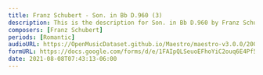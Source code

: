 ```yaml
---
title: Franz Schubert - Son. in Bb D.960 (3)
description: This is the description for Son. in Bb D.960 by Franz Schubert
composers: [Franz Schubert]
periods: [Romantic]
audioURL: https://OpenMusicDataset.github.io/Maestro/maestro-v3.0.0/2006/MIDI-Unprocessed_16_R2_2006_01_ORIG_MID--AUDIO_16_R2_2006_01_Track01_wav.midi
formURL: https://docs.google.com/forms/d/e/1FAIpQLSeuoEFhoYiC2ouq6E4Pf5yaUTVqHYJU7PRo64vYCAX-m4Cm9g/viewform
date: 2021-08-08T07:43:13-06:00
---
```

